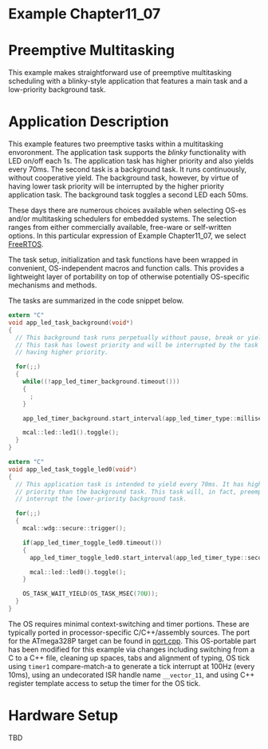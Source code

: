 # Example Chapter11_07
# Preemptive Multitasking

This example makes straightforward use
of preemptive multitasking scheduling with a blinky-style application
that features a main task and a low-priority background task.

# Application Description

This example features two preemptive tasks within a multitasking envoronment.
The application task supports the _blinky_ functionality with LED on/off each 1s.
The application task has higher priority and also yields every 70ms.
The second task is a background task. It runs continuously,
without cooperative yield. The background task, however,
by virtue of having lower task priority will be interrupted
by the higher priority application task. The background task
toggles a second LED each 50ms.

These days there are numerous choices available when selecting OS-es
and/or multitasking schedulers for embedded systems. The selection
ranges from either commercially available, free-ware or self-written options.
In this particular expression of Example Chapter11_07, we select
[FreeRTOS](https://www.freertos.org).

The task setup, initialization and task functions
have been wrapped in convenient, OS-independent macros
and function calls. This provides a lightweight layer
of portability on top of otherwise potentially OS-specific
mechanisms and methods.

The tasks are summarized in the code snippet below.

```C
extern "C"
void app_led_task_background(void*)
{
  // This background task runs perpetually without pause, break or yield.
  // This task has lowest priority and will be interrupted by the task
  // having higher priority.

  for(;;)
  {
    while((!app_led_timer_background.timeout()))
    {
      ;
    }

    app_led_timer_background.start_interval(app_led_timer_type::milliseconds(50U));

    mcal::led::led1().toggle();
  }
}

extern "C"
void app_led_task_toggle_led0(void*)
{
  // This application task is intended to yield every 70ms. It has higher
  // priority than the background task. This task will, in fact, preemptively
  // interrupt the lower-priority background task.

  for(;;)
  {
    mcal::wdg::secure::trigger();

    if(app_led_timer_toggle_led0.timeout())
    {
      app_led_timer_toggle_led0.start_interval(app_led_timer_type::seconds(1U));

      mcal::led::led0().toggle();
    }

    OS_TASK_WAIT_YIELD(OS_TASK_MSEC(70U));
  }
}
```

The OS requires minimal context-switching and timer portions.
These are typically ported in processor-specific C/C++/assembly sources.
The port for the ATmega328P target can be found in
[port.cpp](./src/os/FreeRTOS/Source/portable/GCC-ATMega328/port.cpp).
This OS-portable part has been modified for this example
via changes including switching from a C to a C++ file,
cleaning up spaces, tabs and alignment of typing,
OS tick using `timer1` compare-match-a to generate
a tick interrupt at 100Hz (every 10ms),
using an undecorated ISR handle name `__vector_11`,
and using C++ register template access to setup the timer
for the OS tick.

# Hardware Setup

TBD
